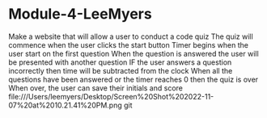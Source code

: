 # Module-4-LeeMyers
Make a website that will allow a user to conduct a code quiz
The quiz will commence when the user clicks the start button
Timer begins when the user start on the first question
When the question is answered the user will be presented with another question
IF the user answers a question incorrectly then time will be subtracted from the clock
When all the questions have been answered or the timer reaches 0 then the quiz is over
When over, the user can save their initials and score
file:///Users/leemyers/Desktop/Screen%20Shot%202022-11-07%20at%2010.21.41%20PM.png
git 